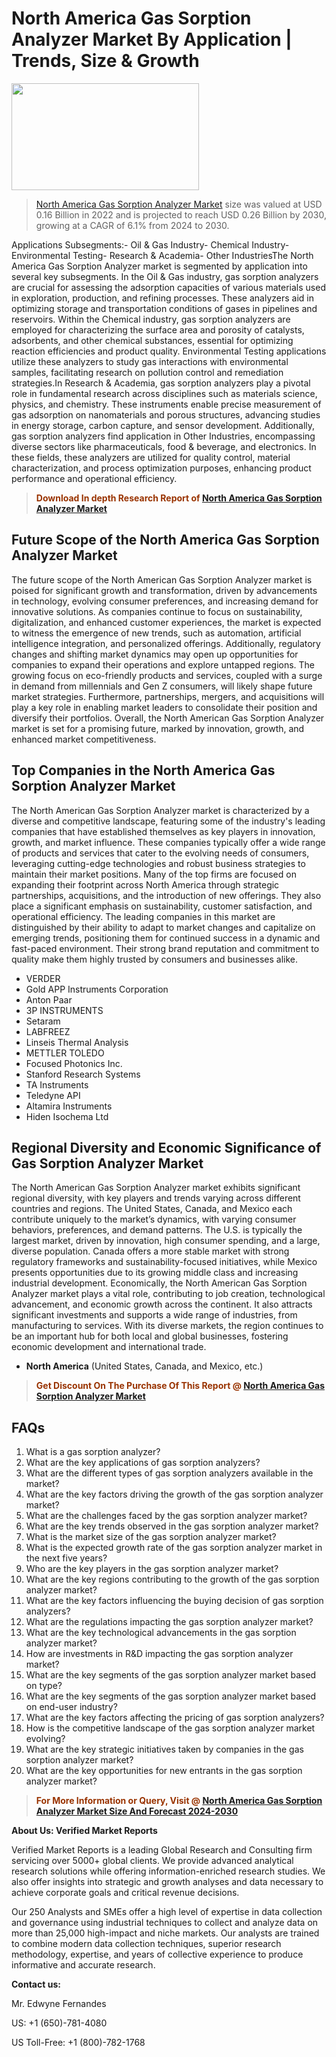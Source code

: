 <p><h1>North America Gas Sorption Analyzer Market By Application | Trends, Size & Growth</h1><p><img class="aligncenter size-medium wp-image-105565" src="https://ffe5etoiles.com/wp-content/uploads/2025/01/MST7-300x171.png" alt="" width="300" height="171" /></p><blockquote><p><a href="https://www.verifiedmarketreports.com/download-sample/?rid=543220&utm_source=Github-NA&utm_medium=379" target="_blank">North America Gas Sorption Analyzer Market</a> size was valued at USD 0.16 Billion in 2022 and is projected to reach USD 0.26 Billion by 2030, growing at a CAGR of 6.1% from 2024 to 2030.</p></blockquote>Applications Subsegments:- Oil & Gas Industry- Chemical Industry- Environmental Testing- Research & Academia- Other IndustriesThe North America Gas Sorption Analyzer market is segmented by application into several key subsegments. In the Oil & Gas industry, gas sorption analyzers are crucial for assessing the adsorption capacities of various materials used in exploration, production, and refining processes. These analyzers aid in optimizing storage and transportation conditions of gases in pipelines and reservoirs. Within the Chemical industry, gas sorption analyzers are employed for characterizing the surface area and porosity of catalysts, adsorbents, and other chemical substances, essential for optimizing reaction efficiencies and product quality. Environmental Testing applications utilize these analyzers to study gas interactions with environmental samples, facilitating research on pollution control and remediation strategies.In Research & Academia, gas sorption analyzers play a pivotal role in fundamental research across disciplines such as materials science, physics, and chemistry. These instruments enable precise measurement of gas adsorption on nanomaterials and porous structures, advancing studies in energy storage, carbon capture, and sensor development. Additionally, gas sorption analyzers find application in Other Industries, encompassing diverse sectors like pharmaceuticals, food & beverage, and electronics. In these fields, these analyzers are utilized for quality control, material characterization, and process optimization purposes, enhancing product performance and operational efficiency.</p><blockquote><p><span style="color: #993300;"><strong>Download In depth Research Report of <a href="https://www.verifiedmarketreports.com/download-sample/?rid=543220&utm_source=Github-NA&utm_medium=379">North America Gas Sorption Analyzer Market</a></strong></span></p></blockquote><h2>Future Scope of the North America Gas Sorption Analyzer Market</h2><p>The future scope of the North American Gas Sorption Analyzer market is poised for significant growth and transformation, driven by advancements in technology, evolving consumer preferences, and increasing demand for innovative solutions. As companies continue to focus on sustainability, digitalization, and enhanced customer experiences, the market is expected to witness the emergence of new trends, such as automation, artificial intelligence integration, and personalized offerings. Additionally, regulatory changes and shifting market dynamics may open up opportunities for companies to expand their operations and explore untapped regions. The growing focus on eco-friendly products and services, coupled with a surge in demand from millennials and Gen Z consumers, will likely shape future market strategies. Furthermore, partnerships, mergers, and acquisitions will play a key role in enabling market leaders to consolidate their position and diversify their portfolios. Overall, the North American Gas Sorption Analyzer market is set for a promising future, marked by innovation, growth, and enhanced market competitiveness.</p><h2>Top Companies in the North America Gas Sorption Analyzer Market</h2><p>The North American Gas Sorption Analyzer market is characterized by a diverse and competitive landscape, featuring some of the industry's leading companies that have established themselves as key players in innovation, growth, and market influence. These companies typically offer a wide range of products and services that cater to the evolving needs of consumers, leveraging cutting-edge technologies and robust business strategies to maintain their market positions. Many of the top firms are focused on expanding their footprint across North America through strategic partnerships, acquisitions, and the introduction of new offerings. They also place a significant emphasis on sustainability, customer satisfaction, and operational efficiency. The leading companies in this market are distinguished by their ability to adapt to market changes and capitalize on emerging trends, positioning them for continued success in a dynamic and fast-paced environment. Their strong brand reputation and commitment to quality make them highly trusted by consumers and businesses alike.</p><p><ul><li>VERDER </li><li> Gold APP Instruments Corporation </li><li> Anton Paar </li><li> 3P INSTRUMENTS </li><li> Setaram </li><li> LABFREEZ </li><li> Linseis Thermal Analysis </li><li> METTLER TOLEDO </li><li> Focused Photonics Inc. </li><li> Stanford Research Systems </li><li> TA Instruments </li><li> Teledyne API </li><li> Altamira Instruments </li><li> Hiden Isochema Ltd</li></ul></p><h2>Regional Diversity and Economic Significance of Gas Sorption Analyzer Market</h2><p>The North American Gas Sorption Analyzer market exhibits significant regional diversity, with key players and trends varying across different countries and regions. The United States, Canada, and Mexico each contribute uniquely to the market’s dynamics, with varying consumer behaviors, preferences, and demand patterns. The U.S. is typically the largest market, driven by innovation, high consumer spending, and a large, diverse population. Canada offers a more stable market with strong regulatory frameworks and sustainability-focused initiatives, while Mexico presents opportunities due to its growing middle class and increasing industrial development. Economically, the North American Gas Sorption Analyzer market plays a vital role, contributing to job creation, technological advancement, and economic growth across the continent. It also attracts significant investments and supports a wide range of industries, from manufacturing to services. With its diverse markets, the region continues to be an important hub for both local and global businesses, fostering economic development and international trade.</p><ul> <li><strong>North America</strong> (United States, Canada, and Mexico, etc.)</li></ul><blockquote><p><span style="color: #993300;"><strong>Get Discount On The Purchase Of This Report @ <a href="https://www.verifiedmarketreports.com/ask-for-discount/?rid=543220&utm_source=Github-NA&utm_medium=379">North America Gas Sorption Analyzer Market</a></strong></span></p></blockquote><h2>FAQs</h2><p><ol> <li>What is a gas sorption analyzer?</div><div></li> <li>What are the key applications of gas sorption analyzers?</div><div></li> <li>What are the different types of gas sorption analyzers available in the market?</div><div></li> <li>What are the key factors driving the growth of the gas sorption analyzer market?</div><div></li> <li>What are the challenges faced by the gas sorption analyzer market?</div><div></li> <li>What are the key trends observed in the gas sorption analyzer market?</div><div></li> <li>What is the market size of the gas sorption analyzer market?</div><div></li> <li>What is the expected growth rate of the gas sorption analyzer market in the next five years?</div><div></li> <li>Who are the key players in the gas sorption analyzer market?</div><div></li> <li>What are the key regions contributing to the growth of the gas sorption analyzer market?</div><div></li> <li>What are the key factors influencing the buying decision of gas sorption analyzers?</div><div></li> <li>What are the regulations impacting the gas sorption analyzer market?</div><div></li> <li>What are the key technological advancements in the gas sorption analyzer market?</div><div></li> <li>How are investments in R&D impacting the gas sorption analyzer market?</div><div></li> <li>What are the key segments of the gas sorption analyzer market based on type?</div><div></li> <li>What are the key segments of the gas sorption analyzer market based on end-user industry?</div><div></li> <li>What are the key factors affecting the pricing of gas sorption analyzers?</div><div></li> <li>How is the competitive landscape of the gas sorption analyzer market evolving?</div><div></li> <li>What are the key strategic initiatives taken by companies in the gas sorption analyzer market?</div><div></li> <li>What are the key opportunities for new entrants in the gas sorption analyzer market?</div><div></li></ol></p><blockquote><p><span style="color: #993300;"><strong>For More Information or Query, Visit @ <a href="https://www.verifiedmarketreports.com/product/gas-sorption-analyzer-market/">North America Gas Sorption Analyzer Market Size And Forecast 2024-2030</a></strong></span></p></blockquote><p><strong>About Us: Verified Market Reports</strong></p><p>Verified Market Reports is a leading Global Research and Consulting firm servicing over 5000+ global clients. We provide advanced analytical research solutions while offering information-enriched research studies. We also offer insights into strategic and growth analyses and data necessary to achieve corporate goals and critical revenue decisions.</p><p>Our 250 Analysts and SMEs offer a high level of expertise in data collection and governance using industrial techniques to collect and analyze data on more than 25,000 high-impact and niche markets. Our analysts are trained to combine modern data collection techniques, superior research methodology, expertise, and years of collective experience to produce informative and accurate research.</p><p><strong>Contact us:</strong></p><p>Mr. Edwyne Fernandes</p><p>US: +1 (650)-781-4080</p><p>US Toll-Free: +1 (800)-782-1768</p>
